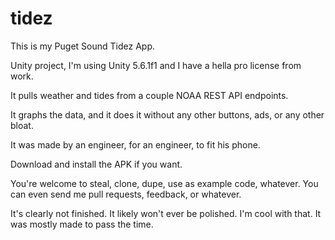 # tidez

This is my Puget Sound Tidez App.

Unity project, I'm using Unity 5.6.1f1 and I have a hella pro license from work.

It pulls weather and tides from a couple NOAA REST API endpoints.  

It graphs the data, and it does it without any other buttons, ads, or any other bloat.

It was made by an engineer, for an engineer, to fit his phone.  

Download and install the APK if you want.

You're welcome to steal, clone, dupe, use as example code, whatever.  You can even send me pull requests, feedback, or whatever.

It's clearly not finished.  It likely won't ever be polished.  I'm cool with that.  It was mostly made to pass the time.
